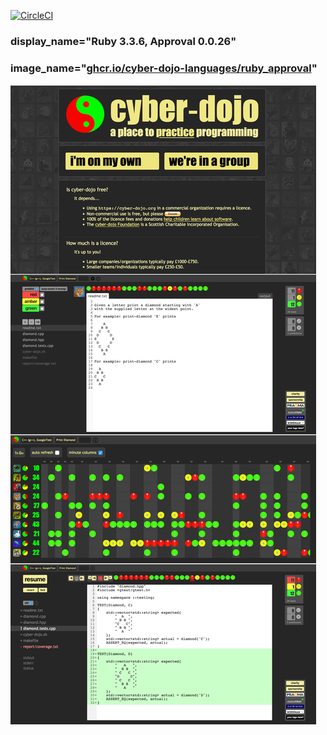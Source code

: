 [![CircleCI](https://circleci.com/gh/cyber-dojo-start-points/ruby-approval.svg?style=svg)](https://circleci.com/gh/cyber-dojo-start-points/ruby-approval)

### display_name="Ruby 3.3.6, Approval 0.0.26"
### image_name="[ghcr.io/cyber-dojo-languages/ruby_approval](https://github.com/cyber-dojo-languages/ruby-approval/pkgs/container/ruby_approval)"

![cyber-dojo.org home page](https://github.com/cyber-dojo/cyber-dojo/blob/master/shared/home_page_snapshot.png)
